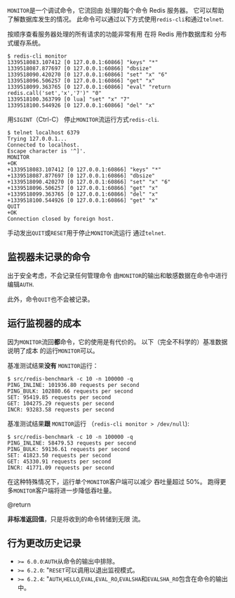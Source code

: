 `MONITOR`是一个调试命令，它流回由 处理的每个命令
Redis 服务器。
它可以帮助了解数据库发生的情况。
此命令可以通过以下方式使用`redis-cli`和通过`telnet`.

按顺序查看服务器处理的所有请求的功能非常有用
在将 Redis 用作数据库和
分布式缓存系统。

    $ redis-cli monitor
    1339518083.107412 [0 127.0.0.1:60866] "keys" "*"
    1339518087.877697 [0 127.0.0.1:60866] "dbsize"
    1339518090.420270 [0 127.0.0.1:60866] "set" "x" "6"
    1339518096.506257 [0 127.0.0.1:60866] "get" "x"
    1339518099.363765 [0 127.0.0.1:60866] "eval" "return redis.call('set','x','7')" "0"
    1339518100.363799 [0 lua] "set" "x" "7"
    1339518100.544926 [0 127.0.0.1:60866] "del" "x"

用`SIGINT`（Ctrl-C） 停止`MONITOR`流运行方式`redis-cli`.

    $ telnet localhost 6379
    Trying 127.0.0.1...
    Connected to localhost.
    Escape character is '^]'.
    MONITOR
    +OK
    +1339518083.107412 [0 127.0.0.1:60866] "keys" "*"
    +1339518087.877697 [0 127.0.0.1:60866] "dbsize"
    +1339518090.420270 [0 127.0.0.1:60866] "set" "x" "6"
    +1339518096.506257 [0 127.0.0.1:60866] "get" "x"
    +1339518099.363765 [0 127.0.0.1:60866] "del" "x"
    +1339518100.544926 [0 127.0.0.1:60866] "get" "x"
    QUIT
    +OK
    Connection closed by foreign host.

手动发出`QUIT`或`RESET`用于停止`MONITOR`流运行
通过`telnet`.

## 监视器未记录的命令

出于安全考虑，不会记录任何管理命令
由`MONITOR`的输出和敏感数据在命令中进行编辑`AUTH`.

此外，命令`QUIT`也不会被记录。

## 运行监视器的成本

因为`MONITOR`流回**都**命令，它的使用是有代价的。
以下（完全不科学的）基准数据说明了成本
的运行`MONITOR`可以。

基准测试结果**没有** `MONITOR`运行：

    $ src/redis-benchmark -c 10 -n 100000 -q
    PING_INLINE: 101936.80 requests per second
    PING_BULK: 102880.66 requests per second
    SET: 95419.85 requests per second
    GET: 104275.29 requests per second
    INCR: 93283.58 requests per second

基准测试结果**跟** `MONITOR`运行 （`redis-cli monitor > /dev/null`):

    $ src/redis-benchmark -c 10 -n 100000 -q
    PING_INLINE: 58479.53 requests per second
    PING_BULK: 59136.61 requests per second
    SET: 41823.50 requests per second
    GET: 45330.91 requests per second
    INCR: 41771.09 requests per second

在这种特殊情况下，运行单个`MONITOR`客户端可以减少
吞吐量超过 50%。
跑得更多`MONITOR`客户端将进一步降低吞吐量。

@return

**非标准返回值**，只是将收到的命令转储到无限
流。

## 行为更改历史记录

*   `>= 6.0.0`:`AUTH`从命令的输出中排除。
*   `>= 6.2.0`: "`RESET`可以调用以退出监视模式。
*   `>= 6.2.4`: "`AUTH`,`HELLO`,`EVAL`,`EVAL_RO`,`EVALSHA`和`EVALSHA_RO`包含在命令的输出中。
